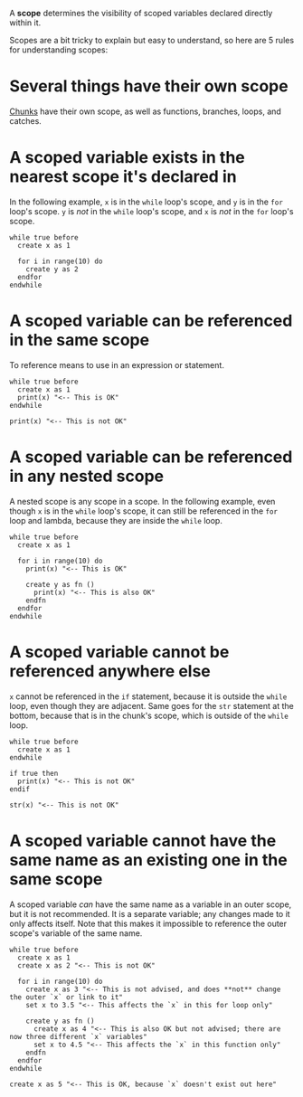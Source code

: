 A **scope** determines the visibility of scoped variables declared directly within it.

Scopes are a bit tricky to explain but easy to understand, so here are 5 rules for understanding scopes:

# Several things have their own scope

[Chunks](#Chunks) have their own scope, as well as functions, branches, loops, and catches.

# A scoped variable exists in the nearest scope it's declared in

In the following example, `x` is in the `while` loop's scope, and `y` is in the `for` loop's scope. `y` is *not* in the `while` loop's scope, and `x` is *not* in the `for` loop's scope.

```nanoscript
while true before
  create x as 1

  for i in range(10) do
    create y as 2
  endfor
endwhile
```

# A scoped variable can be referenced in the same scope

To reference means to use in an expression or statement.

```nanoscript
while true before
  create x as 1
  print(x) "<-- This is OK"
endwhile

print(x) "<-- This is not OK"
```

# A scoped variable can be referenced in any nested scope

A nested scope is any scope in a scope. In the following example, even though `x` is in the `while` loop's scope, it can still be referenced in the `for` loop and lambda, because they are inside the `while` loop.

```nanoscript
while true before
  create x as 1

  for i in range(10) do
    print(x) "<-- This is OK"

    create y as fn ()
      print(x) "<-- This is also OK"
    endfn
  endfor
endwhile
```

# A scoped variable cannot be referenced anywhere else

`x` cannot be referenced in the `if` statement, because it is outside the `while` loop, even though they are adjacent. Same goes for the `str` statement at the bottom, because that is in the chunk's scope, which is outside of the `while` loop.

```nanoscript
while true before
  create x as 1
endwhile

if true then
  print(x) "<-- This is not OK"
endif

str(x) "<-- This is not OK"
```

# A scoped variable cannot have the same name as an existing one in the same scope

A scoped variable *can* have the same name as a variable in an outer scope, but it is not recommended. It is a separate variable; any changes made to it only affects itself. Note that this makes it impossible to reference the outer scope's variable of the same name.

```nanoscript
while true before
  create x as 1
  create x as 2 "<-- This is not OK"

  for i in range(10) do
    create x as 3 "<-- This is not advised, and does **not** change the outer `x` or link to it"
    set x to 3.5 "<-- This affects the `x` in this for loop only"

    create y as fn ()
      create x as 4 "<-- This is also OK but not advised; there are now three different `x` variables"
      set x to 4.5 "<-- This affects the `x` in this function only"
    endfn
  endfor
endwhile

create x as 5 "<-- This is OK, because `x` doesn't exist out here"
```
